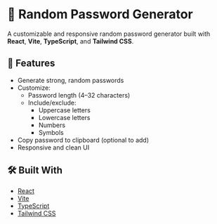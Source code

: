# 🔐 Random Password Generator

A customizable and responsive random password generator built with **React**, **Vite**, **TypeScript**, and **Tailwind CSS**.

## 🚀 Features

- Generate strong, random passwords
- Customize:
  - Password length (4–32 characters)
  - Include/exclude:
    - Uppercase letters
    - Lowercase letters
    - Numbers
    - Symbols
- Copy password to clipboard (optional to add)
- Responsive and clean UI

## 🛠️ Built With

- [React](https://reactjs.org/)
- [Vite](https://vitejs.dev/)
- [TypeScript](https://www.typescriptlang.org/)
- [Tailwind CSS](https://tailwindcss.com/)

